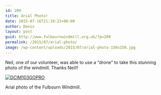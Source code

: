 ```yaml
---
id: 209
title: Arial Photo!
date: 2015-07-16T21:19:23+00:00
author: Denis
layout: post
guid: http://www.fulbournwindmill.org.uk/?p=209
permalink: /2015/07/arial-photo/
image: /wp-content/uploads/2015/07/arial-photo-150x150.jpg
---
```

Neil, one of our volunteer, was able to use a &#8220;drone&#8221; to take this stunning photo of the windmill. Thanks Neil!!
<!--break-->
<div id="attachment_210" style="max-width: 1034px" class="wp-caption alignleft">
  <a href="/wp-content/uploads/2015/07/arial-photo.jpg"><img class="size-large wp-image-210" src="/wp-content/uploads/2015/07/arial-photo-1024x553.jpg" alt="DCIM103GOPRO" width="1024" height="553" srcset="/wp-content/uploads/2015/07/arial-photo-1024x553.jpg 1024w, /wp-content/uploads/2015/07/arial-photo-300x162.jpg 300w" sizes="(max-width: 1024px) 100vw, 1024px" /></a>
  
  <p class="wp-caption-text">
    Arial photo of the Fulbourn Windmill.
  </p>
</div>
